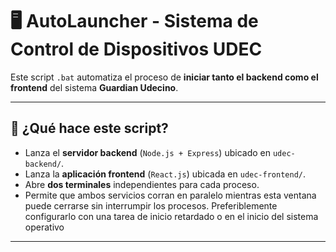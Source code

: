 # 🖥️ AutoLauncher - Sistema de Control de Dispositivos UDEC

Este script `.bat` automatiza el proceso de **iniciar tanto el backend como el frontend** del sistema **Guardian Udecino**.

---

## 🚀 ¿Qué hace este script?

- Lanza el **servidor backend** (`Node.js + Express`) ubicado en `udec-backend/`.
- Lanza la **aplicación frontend** (`React.js`) ubicada en `udec-frontend/`.
- Abre **dos terminales** independientes para cada proceso.
- Permite que ambos servicios corran en paralelo mientras esta ventana puede cerrarse sin interrumpir los procesos. Preferiblemente configurarlo con una tarea de inicio retardado o en el inicio del sistema operativo

---
